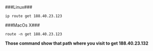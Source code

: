 ###Linux###
```
ip route get 188.40.23.123
```
###MacOs X###

```
route -n get 188.40.23.123
```
**Those command show that path where you visit to get 188.40.23.132**

